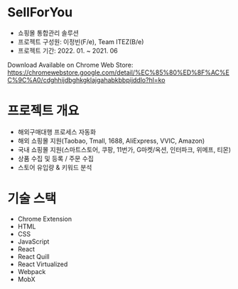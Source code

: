 # SellForYou

- 쇼핑몰 통합관리 솔루션
- 프로젝트 구성원: 이정빈(F/e), Team ITEZ(B/e)
- 프로젝트 기간: 2022. 01. ~ 2021. 06

Download Available on Chrome Web Store:
https://chromewebstore.google.com/detail/%EC%85%80%ED%8F%AC%EC%9C%A0/cdghhijdbghkgklajgahabkbbpijddlo?hl=ko

# 프로젝트 개요

- 해외구매대행 프로세스 자동화
- 해외 쇼핑몰 지원(Taobao, Tmall, 1688, AliExpress, VVIC, Amazon)
- 국내 쇼핑몰 지원(스마트스토어, 쿠팡, 11번가, G마켓/옥션, 인터파크, 위메프, 티몬)
- 상품 수집 및 등록 / 주문 수집
- 스토어 유입량 & 키워드 분석

# 기술 스택

- Chrome Extension
- HTML
- CSS
- JavaScript
- React
- React Quill
- React Virtualized
- Webpack
- MobX
